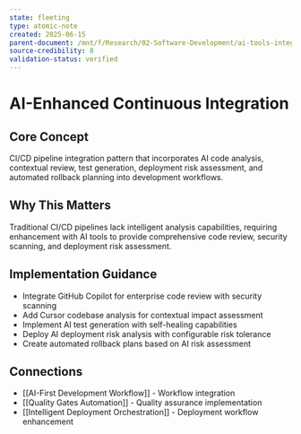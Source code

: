 ```yaml
---
state: fleeting
type: atomic-note
created: 2025-06-15
parent-document: /mnt/f/Research/02-Software-Development/ai-tools-integration/02-Workflow-Integration-Patterns.md
source-credibility: 8
validation-status: verified
---
```


# AI-Enhanced Continuous Integration

## Core Concept
CI/CD pipeline integration pattern that incorporates AI code analysis, contextual review, test generation, deployment risk assessment, and automated rollback planning into development workflows.

## Why This Matters
Traditional CI/CD pipelines lack intelligent analysis capabilities, requiring enhancement with AI tools to provide comprehensive code review, security scanning, and deployment risk assessment.

## Implementation Guidance
- Integrate GitHub Copilot for enterprise code review with security scanning
- Add Cursor codebase analysis for contextual impact assessment
- Implement AI test generation with self-healing capabilities
- Deploy AI deployment risk analysis with configurable risk tolerance
- Create automated rollback plans based on AI risk assessment

## Connections
- [[AI-First Development Workflow]] - Workflow integration
- [[Quality Gates Automation]] - Quality assurance implementation
- [[Intelligent Deployment Orchestration]] - Deployment workflow enhancement